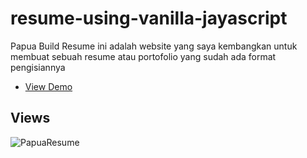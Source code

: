 # resume-using-vanilla-jayascript
Papua Build Resume ini adalah website yang saya kembangkan untuk membuat sebuah resume atau portofolio yang sudah ada format pengisiannya

- [View Demo](https://ellyansek18.github.io/resume-using-vanilla-jayascript/)

## Views

![PapuaResume](https://user-images.githubusercontent.com/84061298/234805984-21560bbf-e089-4537-86af-6bcdea8b065e.png)


